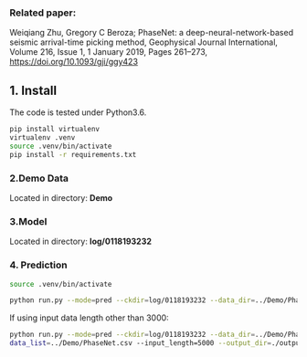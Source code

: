 ### Related paper:
Weiqiang Zhu, Gregory C Beroza; PhaseNet: a deep-neural-network-based seismic arrival-time picking method, Geophysical Journal International, Volume 216, Issue 1, 1 January 2019, Pages 261–273, https://doi.org/10.1093/gji/ggy423

## 1. Install
The code is tested under Python3.6.

```bash
pip install virtualenv
virtualenv .venv
source .venv/bin/activate
pip install -r requirements.txt
```

### 2.Demo Data

Located in directory: **Demo**

### 3.Model
Located in directory: **log/0118193232**

### 4. Prediction
~~~bash
source .venv/bin/activate
~~~
~~~bash
python run.py --mode=pred --ckdir=log/0118193232 --data_dir=../Demo/PhaseNet --data_list=../Demo/PhaseNet.csv --output_dir=./output --plot_figure --save_result
~~~
If using input data length other than 3000:
~~~bash
python run.py --mode=pred --ckdir=log/0118193232 --data_dir=../Demo/PhaseNet --
data_list=../Demo/PhaseNet.csv --input_length=5000 --output_dir=./output --plot_figure --save_result
~~~